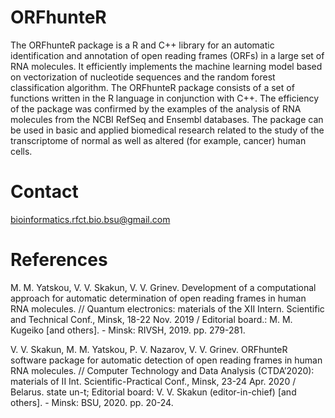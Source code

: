 # ORFhunteR

The ORFhunteR package is a R and C++ library for an automatic identification and annotation of open reading frames (ORFs) in a large set of RNA molecules. It efficiently implements the machine learning model based on vectorization of nucleotide sequences and the random forest classification algorithm. The ORFhunteR package consists of a set of functions written in the R language in conjunction with C++. The efficiency of the package was confirmed by the examples of the analysis of RNA molecules from the NCBI RefSeq and Ensembl databases. The package can be used in basic and applied biomedical research related to the study of the transcriptome of normal as well as altered (for example, cancer) human cells.

# Contact
bioinformatics.rfct.bio.bsu@gmail.com

# References
M. M. Yatskou, V. V. Skakun, V. V. Grinev. Development of a computational approach for automatic determination of open reading frames in human RNA molecules. // Quantum electronics: materials of the XII Intern. Scientific and Technical Conf., Minsk, 18-22 Nov. 2019 / Editorial board.: M. M. Kugeiko [and others]. - Minsk: RIVSH, 2019. pp. 279-281.

V. V. Skakun, M. M. Yatskou, P. V. Nazarov, V. V. Grinev. ORFhunteR software package for automatic detection of open reading frames in human RNA molecules. // Computer Technology and Data Analysis (CTDA’2020): materials of II Int. Scientific-Practical Conf., Minsk, 23-24 Apr. 2020 / Belarus. state un-t; Editorial board: V. V. Skakun (editor-in-chief) [and others]. - Minsk: BSU, 2020. pp. 20-24.
